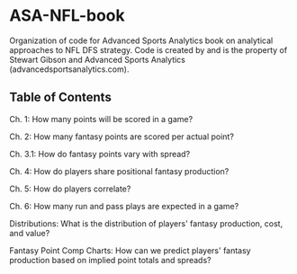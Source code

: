 # ASA-NFL-book

Organization of code for Advanced Sports Analytics book on analytical approaches to NFL DFS strategy.  Code is created by and is the property of Stewart Gibson and Advanced Sports Analytics (advancedsportsanalytics.com).


## Table of Contents

Ch. 1: How many points will be scored in a game?

Ch. 2: How many fantasy points are scored per actual point?

Ch. 3.1: How do fantasy points vary with spread?

Ch. 4: How do players share positional fantasy production?

Ch. 5: How do players correlate?

Ch. 6: How many run and pass plays are expected in a game?

Distributions: What is the distribution of players' fantasy production, cost, and value?

Fantasy Point Comp Charts: How can we predict players' fantasy production based on implied point totals and spreads?
